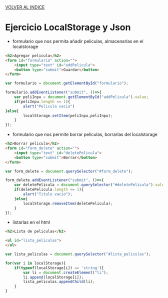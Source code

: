 [VOLVER AL INDICE](../../README.md)

# Ejercicio LocalStorage y Json

- formulario que nos permita añadir peliculas, almacenarlas en el localstorage

```html
<h2>Agregar pelicula</h2>
<form id="formulario" action="">
    <input type="text" id="addPelicula">
    <button type="submit">Guardar</button>
</form>
```

```javascript
var formulario = document.getElementById("formulario");

formulario.addEventListener("submit", ()=>{
    var peliInpu = document.getElementById("addPelicula").value;
    if(peliInpu.length <= 1){
        alert("Pelicula vacia")
}else{
        localStorage.setItem(peliInpu,peliInpu);
    }
});
```

- formulario que nos permite borrar peliculas, borrarlas del localstorage

```html
<h2>Borrar pelicula</h2>
<form id="form_delete" action="">
    <input type="text" id="deletePelicula">
    <button type="submit">Borrar</button>
</form>
```

```javascript
var form_delete = document.querySelector("#form_delete");

form_delete.addEventListener("submit", ()=>{
    var deletePelicula = document.querySelector("#deletePelicula").value;
    if(deletePelicula.length <= 1){
        alert("Titulo vacio");
    }else{
        localStorage.removeItem(deletePelicula);
    }
});
```

- listarlas en el html

```html
<h2>Lista de peliculas</h2>

<ul id="lista_peliculas">
</ul>

```

```javascript
var lista_peliculas = document.querySelector("#lista_peliculas");

for(var i in localStorage){
    if(typeof(localStorage[i]) == 'string'){
        var li = document.createElement("li");
        li.append(localStorage[i]);
        lista_peliculas.appendChild(li);
    }
}
```